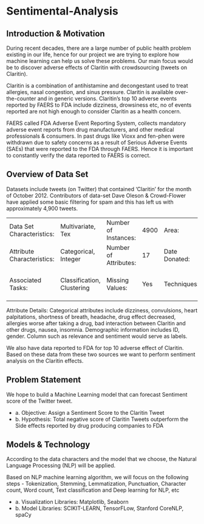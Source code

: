 <!DOCTYPE html>
<html>
<body>
<h1>Sentimental-Analysis</h1>
<!-- These paragraphs will be red -->
<h2>Introduction & Motivation </h2>

<p>During recent decades, there are a large number of public health problem existing in our life, hence for our project we are trying to explore how machine learning can help us solve these problems. Our main focus would be to discover adverse effects of Claritin with crowdsourcing (tweets on Claritin).  </p>
<p>Claritin is a combination of antihistamine and decongestant used to treat allergies, nasal congestion, and sinus pressure. Claritin is available over-the-counter and in generic versions. Claritin’s top 10 adverse events reported by FAERS to FDA include dizziness, drowsiness etc, no of events reported are not high enough to consider Claritin as a health concern.  </p>
<p>FAERS called FDA Adverse Event Reporting System, collects mandatory adverse event reports from drug manufacturers, and other medical professionals & consumers. In past drugs like Vioxx and fen-phen were withdrawn due to safety concerns as a result of Serious Adverse Events (SAEs) that were reported to the FDA through FAERS. Hence it is important to constantly verify the data reported to FAERS is correct.</p>
<h2>Overview of Data Set </h2>
<p>Datasets include tweets (on Twitter) that contained ‘Claritin’ for the month of October 2012. Contributors of data-set Dave Oleson & Crowd-Flower have applied some basic filtering for spam and this has left us with approximately 4,900 tweets. </p>
  
  <table >
  <tr>
    <td>Data Set Characteristics:</td>
    <td>Multivariate, Tex</td>
    <td>Number of Instances:</td>
    <td>4900</td>
    <td>Area:</td>
    <td>Medicine, Healthcare</td>   

  </tr>
  <tr>
    <td>Attribute Characteristics:</td>
    <td>Categorical,  Integer</td>
    <td>Number of Attributes:</td>
    <td>17</td>
    <td>Date Donated:</td>
    <td>Nov 13,  2013</td>    
    
  </tr>
  <tr>
    <td>Associated Tasks:</td>
    <td>Classification, Clustering</td>
    <td>Missing Values:</td>
    <td>Yes</td>
    <td>Techniques:</td>
    <td>NLP, Neural Network, SVM</td>
  </tr>
</table>
<p>Attribute Details: Categorical attributes include dizziness, convulsions, heart palpitations, shortness of breath, headache, drug effect decreased, allergies worse after taking a drug, bad interaction between Claritin and other drugs, nausea, insomnia. Demographic information includes ID, gender. Column such as relevance and  sentiment would serve as labels. </p>  
 
<p>We also have data reported to FDA for top 10 adverse effect of Claritin. Based on these data from these two sources we want to perform sentiment analysis on the Claritin effects.</p> 
  
<h2>Problem Statement</h2>  
<p>We hope to build a Machine Learning model that can forecast Sentiment score of the Twitter tweet. </p>  
  
<ul>
  <li>a.	Objective: Assign a Sentiment Score to the Claritin Tweet </li>
  <li>b.	Hypothesis: Total negative score of Claritin Tweets outperform the Side effects reported by drug producing companies to FDA</li>

</ul>  
  
<h2>Models & Technology</h2>
  
<p>According to the data characters and the model that we choose, the Natural Language Processing (NLP) will be applied.</p>  
<p>Based on NLP machine learning algorithm, we will focus on the following steps - Tokenization, Stemming, Lemmatization, Punctuation, Character count, Word count, Text classification and Deep learning for NLP, etc</p>  
  <ul>
  <li>a.	Visualization Libraries: Matplotlib, Seaborn </li>
  <li>b.	Model Libraries: SCIKIT-LEARN, TensorFLow, Stanford CoreNLP, spaCy  </li>

</ul>  
  
</body>
</html>
